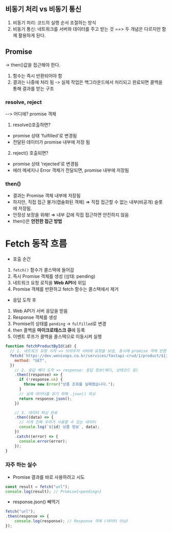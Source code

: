 ## 비동기 처리 vs 비동기 통신

1. 비동기 처리: 코드의 실행 순서 조절하는 방식
2. 비동기 통신: 네트워크를 서버와 데이터를 주고 받는 것
   ==> 두 개념은 다르지만 함께 활용하게 된다.

## Promise

-> then()값을 접근해야 한다.

1. 함수는 즉시 반환되어야 함
2. 결과는 나중에 처리 됨 -> 실제 작업은 백그라운드에서 처리되고 완료되면 콜백을 통해 결과를 받는 구조

### resolve, reject

--> 어디에? promise 객체

1. resolve()호출하면?

- promise 상태 'fulfilled'로 변경됨
- 전달된 데이터가 promise 내부에 저장 됨

2. reject() 호출되면?

- promise 상태 'rejected'로 변경됨
- 에러 메세지나 Error 객체가 전달되면, promise 내부에 저장됨

### then()

- 결과는 Promise 객체 내부에 저장됨
- 하지만, 직접 접근 불가(캡슐화된 객체) ⇒ 직접 접근할 수 없는 내부(비공개) 슬롯에 저장됨.
- 안정성 보장을 위해! ⇒ 내부 값에 직접 접근하면 안전하지 않음
- then()은 **안전한 접근 방법**

# Fetch 동작 흐름

- 호출 순간

1.  `fetch()` 함수가 콜스택에 들어감
2.  즉시 Promise 객체를 생성 (상태: pending)
3.  네트워크 요청 로직을 **Web API**에 위임
4.  Promise 객체를 반환하고 fetch 함수는 콜스택에서 제거

- 응답 도착 후

1.  Web API가 서버 응답을 받음
2.  Response 객체를 생성
3.  Promise의 상태를 `pending` → `fulfilled`로 변경
4.  then 콜백을 **마이크로태스크 큐**에 등록
5.  이벤트 루프가 콜백을 콜스택으로 이동시켜 실행

```js
function fetchProductById(id) {
  // 1. 네트워크 요청 시작 => 브라우저 서버에 요청을 보냄, 동시에 promise 객체 반환
  fetch(`https://dev.wenivops.co.kr/services/fastapi-crud/1/product/${id}`, {
    method: "GET",
  })
    // 2. 응답 헤더 도착 => response: 응답 정보(헤더, 상태코드 등)
    .then((response) => {
      if (!response.ok) {
        throw new Error("상품 조회를 실패했습니다.");
      }
      // 실제 데이터를 읽기 위해 .json() 파싱
      return response.json();
    })

    // 3. 데이터 파싱 완료
    .then((data) => {
      // 이게 진짜 우리가 사용할 수 있는 데이터
      console.log(`${id} 상품 정보`, data);
    })
    .catch((error) => {
      console.error(error);
    });
}
```

### 자주 하는 실수

- Promise 결과를 바로 사용하려고 시도

```js
const result = fetch("url");
console.log(result); // Promise{<pending>}
```

- response.json() 빼먹기

```js
fetch("url");
.then(response => {
	console.log(response); // Response 객체 (데이터 아님)
});
```
